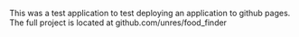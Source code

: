 This was a test application to test deploying an application to github pages. The full project is located at github.com/unres/food_finder
